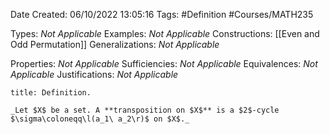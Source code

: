 <div class="topSpace"></div>

Date Created: 06/10/2022 13:05:16
Tags: #Definition #Courses/MATH235

Types: _Not Applicable_
Examples: _Not Applicable_
Constructions: [[Even and Odd Permutation]]
Generalizations: _Not Applicable_

Properties: _Not Applicable_
Sufficiencies: _Not Applicable_
Equivalences: _Not Applicable_
Justifications: _Not Applicable_

``` ad-Definition
title: Definition.

_Let $X$ be a set. A **transposition on $X$** is a $2$-cycle $\sigma\coloneqq\l(a_1\ a_2\r)$ on $X$._

```
